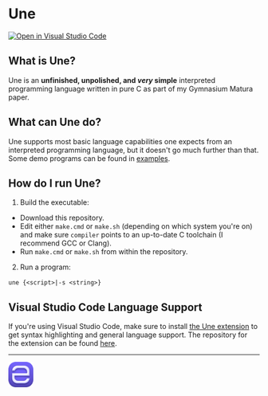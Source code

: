 # Une

[![Open in Visual Studio Code](https://open.vscode.dev/badges/open-in-vscode.svg)](https://open.vscode.dev/thechnet/une)

## What is Une?

Une is an **unfinished, unpolished, and *very* simple** interpreted programming language written in pure C as part of my Gymnasium Matura paper.

## What can Une do?

Une supports most basic language capabilities one expects from an interpreted programming language, but it doesn't go much further than that.
Some demo programs can be found in [examples](examples).

## How do I run Une?

1. Build the executable:

- Download this repository.
- Edit either `make.cmd` or `make.sh` (depending on which system you're on) and make sure `compiler` points to an up-to-date C toolchain (I recommend GCC or Clang).
- Run `make.cmd` or `make.sh` from within the repository.

2. Run a program:

```
une {<script>|-s <string>}
```

## Visual Studio Code Language Support

If you're using Visual Studio Code, make sure to install [the Une extension](https://marketplace.visualstudio.com/items?itemName=chnet.une) to get syntax highlighting and general language support. The repository for the extension can be found [here](https://github.com/thechnet/une-vscode).

---

<img src="res/icon.png" width=10%>
